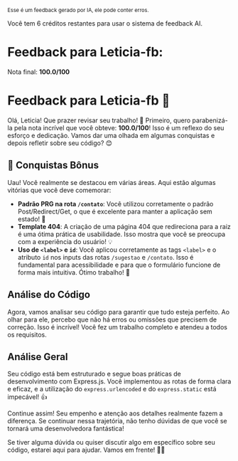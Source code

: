<sup>Esse é um feedback gerado por IA, ele pode conter erros.</sup>

Você tem 6 créditos restantes para usar o sistema de feedback AI.

# Feedback para Leticia-fb:

Nota final: **100.0/100**

# Feedback para Leticia-fb 🌟

Olá, Leticia! Que prazer revisar seu trabalho! 🚀 Primeiro, quero parabenizá-la pela nota incrível que você obteve: **100.0/100**! Isso é um reflexo do seu esforço e dedicação. Vamos dar uma olhada em algumas conquistas e depois refletir sobre seu código? 😊

## 🎉 Conquistas Bônus

Uau! Você realmente se destacou em várias áreas. Aqui estão algumas vitórias que você deve comemorar:

- **Padrão PRG na rota `/contato`**: Você utilizou corretamente o padrão Post/Redirect/Get, o que é excelente para manter a aplicação sem estado! 👏
- **Template 404**: A criação de uma página 404 que redireciona para a raiz é uma ótima prática de usabilidade. Isso mostra que você se preocupa com a experiência do usuário! 💡
- **Uso de `<label>` e `id`**: Você aplicou corretamente as tags `<label>` e o atributo `id` nos inputs das rotas `/sugestao` e `/contato`. Isso é fundamental para acessibilidade e para que o formulário funcione de forma mais intuitiva. Ótimo trabalho! 🎊

## Análise do Código

Agora, vamos analisar seu código para garantir que tudo esteja perfeito. Ao olhar para ele, percebo que não há erros ou omissões que precisem de correção. Isso é incrível! Você fez um trabalho completo e atendeu a todos os requisitos. 

## Análise Geral

Seu código está bem estruturado e segue boas práticas de desenvolvimento com Express.js. Você implementou as rotas de forma clara e eficaz, e a utilização do `express.urlencoded` e do `express.static` está impecável! 👍

Continue assim! Seu empenho e atenção aos detalhes realmente fazem a diferença. Se continuar nessa trajetória, não tenho dúvidas de que você se tornará uma desenvolvedora fantástica! 

Se tiver alguma dúvida ou quiser discutir algo em específico sobre seu código, estarei aqui para ajudar. Vamos em frente! 💪🚀